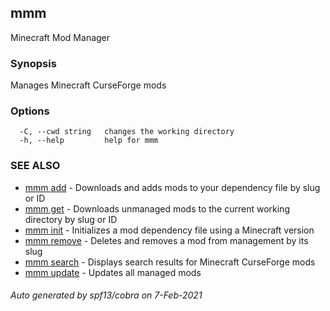 ## mmm

Minecraft Mod Manager

### Synopsis

Manages Minecraft CurseForge mods

### Options

```
  -C, --cwd string   changes the working directory
  -h, --help         help for mmm
```

### SEE ALSO

* [mmm add](mmm_add.md)	 - Downloads and adds mods to your dependency file by slug or ID
* [mmm get](mmm_get.md)	 - Downloads unmanaged mods to the current working directory by slug or ID
* [mmm init](mmm_init.md)	 - Initializes a mod dependency file using a Minecraft version
* [mmm remove](mmm_remove.md)	 - Deletes and removes a mod from management by its slug
* [mmm search](mmm_search.md)	 - Displays search results for Minecraft CurseForge mods
* [mmm update](mmm_update.md)	 - Updates all managed mods

###### Auto generated by spf13/cobra on 7-Feb-2021
